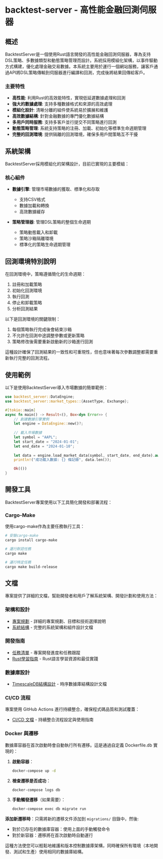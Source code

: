# backtest-server - 高性能金融回測伺服器

## 概述

BacktestServer是一個使用Rust語言開發的高性能金融回測伺服器，專為支持DSL策略、多數據類型和動態策略管理而設計。系統採用模組化架構，以事件驅動方式構建，優化處理金融交易數據。本系統主要用於運行一個網站服務，讓客戶通過API將DSL策略傳輸到伺服器進行編譯和回測，完成後將結果回傳給客戶。

### 主要特性

- **高性能**: 利用Rust的高效能特性，實現低延遲數據處理和回測
- **強大的數據處理**: 支持多種數據格式和來源的高效處理
- **模組化設計**: 清晰分離的組件使系統易於擴展和維護
- **高效數據結構**: 針對金融數據的專門優化數據結構
- **多用戶同時服務**: 支持多客戶並行提交不同策略進行回測
- **動態策略管理**: 系統支持策略的注冊、加載、初始化等標準生命週期管理
- **完整的回測環境**: 提供隔離的回測環境，確保多用戶間策略互不干擾

## 系統架構

BacktestServer採用模組化的架構設計，目前已實現的主要模組：

### 核心組件

- **數據引擎**: 管理市場數據的獲取、標準化和存取
  - 支持CSV格式
  - 數據加載和轉換
  - 高效數據緩存

- **策略管理器**: 管理DSL策略的整個生命週期
  - 策略動態載入和卸載
  - 策略沙箱隔離環境
  - 標準化的策略生命週期管理


## 回測環境特別說明

在回測環境中，策略遵循簡化的生命週期：

1. 註冊和加載策略
2. 初始化回測環境
3. 執行回測
4. 停止和卸載策略
5. 分析回測結果

以下是回測環境的關鍵限制：

1. 每個策略執行完成後會結束沙箱
2. 不允許在回測中途調整參數或更新策略
3. 策略修改後需要重新啟動新的沙箱進行回測

這種設計確保了回測結果的一致性和可重現性，但也意味著每次參數調整都需要重新執行完整的回測流程。

## 使用範例

以下是使用BacktestServer導入市場數據的簡單範例：

```rust
use backtest_server::DataEngine;
use backtest_server::market_types::{AssetType, Exchange};

#[tokio::main]
async fn main() -> Result<(), Box<dyn Error>> {
    // 創建數據引擎實例
    let engine = DataEngine::new()?;
    
    // 載入市場數據
    let symbol = "AAPL";
    let start_date = "2024-01-01";
    let end_date = "2024-01-10";
    
    let data = engine.load_market_data(symbol, start_date, end_date).await?;
    println!("成功載入數據: {} 條記錄", data.len());

    Ok(())
}
```

## 開發工具

BacktestServer專案使用以下工具簡化開發和部署流程：

### Cargo-Make

使用cargo-make作為主要任務執行工具：

```bash
# 安裝cargo-make
cargo install cargo-make

# 運行默認任務
cargo make

# 運行特定任務
cargo make build-release
```

## 文檔

專案提供了詳細的文檔，幫助開發者和用戶了解系統架構、開發計劃和使用方法：

### 架構和設計

- [專案規劃](docs/PLANNING.md) - 詳細的專案規劃、目標和技術選擇說明
- [系統結構](docs/STRUCTURE.md) - 完整的系統架構和組件設計文檔

### 開發指南

- [任務清單](docs/TASK.md) - 專案開發進度和任務跟蹤
- [Rust學習指南](docs/rust-learning-guide.md) - Rust語言學習資源和最佳實踐

### 數據庫設計

- [TimescaleDB結構設計](docs/timescaledb-schema.md) - 時序數據庫結構設計文檔

### CI/CD 流程

專案使用 GitHub Actions 進行持續整合，確保程式碼品質和測試覆蓋：

- [CI/CD 文檔](docs/CI_CD.md) - 持續整合流程設定與使用指南

### Docker 與遷移

數據庫容器在首次啟動時會自動執行所有遷移。這是通過自定義 Dockerfile.db 實現的：

1. **啟動容器**：
   ```bash
   docker-compose up -d
   ```

2. **檢查遷移是否成功**：
   ```bash
   docker-compose logs db
   ```

3. **手動觸發遷移**（如果需要）：
   ```bash
   docker-compose exec db migrate run
   ```

**添加新遷移時**：只需將新的遷移文件添加到 `migrations/` 目錄中，然後:
- 對於已存在的數據庫容器：使用上面的手動觸發命令
- 對於新容器：遷移將在首次啟動時自動運行

這種方法使您可以輕鬆地維護和版本控制數據庫架構，同時確保所有環境（本地開發、測試和生產）使用相同的數據庫結構。